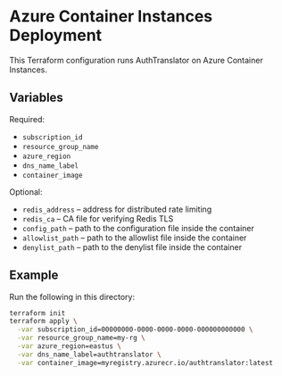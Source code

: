 # Azure Container Instances Deployment

This Terraform configuration runs AuthTranslator on Azure Container Instances.

## Variables

Required:

- `subscription_id`
- `resource_group_name`
- `azure_region`
- `dns_name_label`
- `container_image`

Optional:

- `redis_address` – address for distributed rate limiting
- `redis_ca` – CA file for verifying Redis TLS
- `config_path` – path to the configuration file inside the container
- `allowlist_path` – path to the allowlist file inside the container
- `denylist_path` – path to the denylist file inside the container

## Example

Run the following in this directory:

```bash
terraform init
terraform apply \
  -var subscription_id=00000000-0000-0000-0000-000000000000 \
  -var resource_group_name=my-rg \
  -var azure_region=eastus \
  -var dns_name_label=authtranslator \
  -var container_image=myregistry.azurecr.io/authtranslator:latest
```
